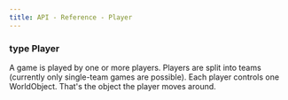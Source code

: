 ```yaml
---
title: API - Reference - Player
---
```


### type Player

A game is played by one or more players. Players are split into teams
(currently only single-team games are possible). Each player controls one
WorldObject. That's the object the player moves around.
